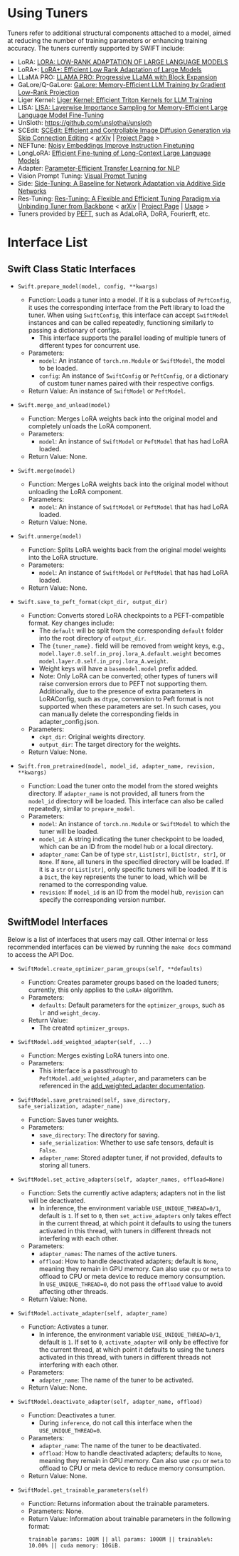 # Using Tuners

Tuners refer to additional structural components attached to a model, aimed at reducing the number of training parameters or enhancing training accuracy. The tuners currently supported by SWIFT include:

- LoRA: [LORA: LOW-RANK ADAPTATION OF LARGE LANGUAGE MODELS](https://arxiv.org/abs/2106.09685)
- LoRA+: [LoRA+: Efficient Low Rank Adaptation of Large Models](https://arxiv.org/pdf/2402.12354.pdf)
- LLaMA PRO: [LLAMA PRO: Progressive LLaMA with Block Expansion](https://arxiv.org/pdf/2401.02415.pdf)
- GaLore/Q-GaLore: [GaLore: Memory-Efficient LLM Training by Gradient Low-Rank Projection](https://arxiv.org/abs/2403.03507)
- Liger Kernel: [Liger Kernel: Efficient Triton Kernels for LLM Training](https://arxiv.org/abs/2410.10989)
- LISA: [LISA: Layerwise Importance Sampling for Memory-Efficient Large Language Model Fine-Tuning](https://arxiv.org/abs/2403.17919)
- UnSloth: https://github.com/unslothai/unsloth
- SCEdit: [SCEdit: Efficient and Controllable Image Diffusion Generation via Skip Connection Editing](https://arxiv.org/abs/2312.11392)  < [arXiv](https://arxiv.org/abs/2312.11392)  |  [Project Page](https://scedit.github.io/) >
- NEFTune: [Noisy Embeddings Improve Instruction Finetuning](https://arxiv.org/abs/2310.05914)
- LongLoRA: [Efficient Fine-tuning of Long-Context Large Language Models](https://arxiv.org/abs/2309.12307)
- Adapter: [Parameter-Efficient Transfer Learning for NLP](http://arxiv.org/abs/1902.00751)
- Vision Prompt Tuning: [Visual Prompt Tuning](https://arxiv.org/abs/2203.12119)
- Side: [Side-Tuning: A Baseline for Network Adaptation via Additive Side Networks](https://arxiv.org/abs/1912.13503)
- Res-Tuning: [Res-Tuning: A Flexible and Efficient Tuning Paradigm via Unbinding Tuner from Backbone](https://arxiv.org/abs/2310.19859)  < [arXiv](https://arxiv.org/abs/2310.19859)  |  [Project Page](https://res-tuning.github.io/)  |  [Usage](ResTuning.md) >
- Tuners provided by [PEFT](https://github.com/huggingface/peft), such as AdaLoRA, DoRA, Fourierft, etc.

# Interface List

## Swift Class Static Interfaces

- `Swift.prepare_model(model, config, **kwargs)`
  - Function: Loads a tuner into a model. If it is a subclass of `PeftConfig`, it uses the corresponding interface from the Peft library to load the tuner. When using `SwiftConfig`, this interface can accept `SwiftModel` instances and can be called repeatedly, functioning similarly to passing a dictionary of configs.
    - This interface supports the parallel loading of multiple tuners of different types for concurrent use.
  - Parameters:
    - `model`: An instance of `torch.nn.Module` or `SwiftModel`, the model to be loaded.
    - `config`: An instance of `SwiftConfig` or `PeftConfig`, or a dictionary of custom tuner names paired with their respective configs.
  - Return Value: An instance of `SwiftModel` or `PeftModel`.

- `Swift.merge_and_unload(model)`
  - Function: Merges LoRA weights back into the original model and completely unloads the LoRA component.
  - Parameters:
    - `model`: An instance of `SwiftModel` or `PeftModel` that has had LoRA loaded.
  - Return Value: None.

- `Swift.merge(model)`
  - Function: Merges LoRA weights back into the original model without unloading the LoRA component.
  - Parameters:
    - `model`: An instance of `SwiftModel` or `PeftModel` that has had LoRA loaded.
  - Return Value: None.

- `Swift.unmerge(model)`
  - Function: Splits LoRA weights back from the original model weights into the LoRA structure.
  - Parameters:
    - `model`: An instance of `SwiftModel` or `PeftModel` that has had LoRA loaded.
  - Return Value: None.

- `Swift.save_to_peft_format(ckpt_dir, output_dir)`
  - Function: Converts stored LoRA checkpoints to a PEFT-compatible format. Key changes include:
    - The `default` will be split from the corresponding `default` folder into the root directory of `output_dir`.
    - The `{tuner_name}.` field will be removed from weight keys, e.g., `model.layer.0.self.in_proj.lora_A.default.weight` becomes `model.layer.0.self.in_proj.lora_A.weight`.
    - Weight keys will have a `basemodel.model` prefix added.
    - Note: Only LoRA can be converted; other types of tuners will raise conversion errors due to PEFT not supporting them. Additionally, due to the presence of extra parameters in LoRAConfig, such as `dtype`, conversion to Peft format is not supported when these parameters are set. In such cases, you can manually delete the corresponding fields in adapter_config.json.
  - Parameters:
    - `ckpt_dir`: Original weights directory.
    - `output_dir`: The target directory for the weights.
  - Return Value: None.

- `Swift.from_pretrained(model, model_id, adapter_name, revision, **kwargs)`
  - Function: Load the tuner onto the model from the stored weights directory. If `adapter_name` is not provided, all tuners from the `model_id` directory will be loaded. This interface can also be called repeatedly, similar to `prepare_model`.
  - Parameters:
    - `model`: An instance of `torch.nn.Module` or `SwiftModel` to which the tuner will be loaded.
    - `model_id`: A string indicating the tuner checkpoint to be loaded, which can be an ID from the model hub or a local directory.
    - `adapter_name`: Can be of type `str`, `List[str]`, `Dict[str, str]`, or `None`. If `None`, all tuners in the specified directory will be loaded. If it is a `str` or `List[str]`, only specific tuners will be loaded. If it is a `Dict`, the key represents the tuner to load, which will be renamed to the corresponding value.
    - `revision`: If `model_id` is an ID from the model hub, `revision` can specify the corresponding version number.

## SwiftModel Interfaces

Below is a list of interfaces that users may call. Other internal or less recommended interfaces can be viewed by running the `make docs` command to access the API Doc.

- `SwiftModel.create_optimizer_param_groups(self, **defaults)`
  - Function: Creates parameter groups based on the loaded tuners; currently, this only applies to the `LoRA+` algorithm.
  - Parameters:
    - `defaults`: Default parameters for the `optimizer_groups`, such as `lr` and `weight_decay`.
  - Return Value:
    - The created `optimizer_groups`.

- `SwiftModel.add_weighted_adapter(self, ...)`
  - Function: Merges existing LoRA tuners into one.
  - Parameters:
    - This interface is a passthrough to `PeftModel.add_weighted_adapter`, and parameters can be referenced in the [add_weighted_adapter documentation](https://huggingface.co/docs/peft/main/en/package_reference/lora#peft.LoraModel.add_weighted_adapter).

- `SwiftModel.save_pretrained(self, save_directory, safe_serialization, adapter_name)`
  - Function: Saves tuner weights.
  - Parameters:
    - `save_directory`: The directory for saving.
    - `safe_serialization`: Whether to use safe tensors, default is `False`.
    - `adapter_name`: Stored adapter tuner, if not provided, defaults to storing all tuners.

- `SwiftModel.set_active_adapters(self, adapter_names, offload=None)`
  - Function: Sets the currently active adapters; adapters not in the list will be deactivated.
    - In inference, the environment variable `USE_UNIQUE_THREAD=0/1`, default is `1`. If set to `0`, then `set_active_adapters` only takes effect in the current thread, at which point it defaults to using the tuners activated in this thread, with tuners in different threads not interfering with each other.
  - Parameters:
    - `adapter_names`: The names of the active tuners.
    - `offload`: How to handle deactivated adapters; default is `None`, meaning they remain in GPU memory. Can also use `cpu` or `meta` to offload to CPU or meta device to reduce memory consumption. In `USE_UNIQUE_THREAD=0`, do not pass the `offload` value to avoid affecting other threads.
  - Return Value: None.

- `SwiftModel.activate_adapter(self, adapter_name)`
  - Function: Activates a tuner.
    - In inference, the environment variable `USE_UNIQUE_THREAD=0/1`, default is `1`. If set to `0`, `activate_adapter` will only be effective for the current thread, at which point it defaults to using the tuners activated in this thread, with tuners in different threads not interfering with each other.
  - Parameters:
    - `adapter_name`: The name of the tuner to be activated.
  - Return Value: None.

- `SwiftModel.deactivate_adapter(self, adapter_name, offload)`
  - Function: Deactivates a tuner.
    - During `inference`, do not call this interface when the `USE_UNIQUE_THREAD=0`.
  - Parameters:
    - `adapter_name`: The name of the tuner to be deactivated.
    - `offload`: How to handle deactivated adapters; defaults to `None`, meaning they remain in GPU memory. Can also use `cpu` or `meta` to offload to CPU or meta device to reduce memory consumption.
  - Return Value: None.

- `SwiftModel.get_trainable_parameters(self)`
  - Function: Returns information about the trainable parameters.
  - Parameters: None.
  - Return Value: Information about trainable parameters in the following format:
    ```text
    trainable params: 100M || all params: 1000M || trainable%: 10.00% || cuda memory: 10GiB.
    ```
